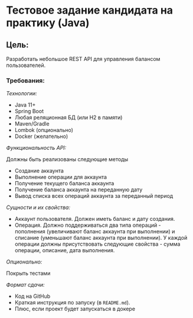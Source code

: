 # Тестовое задание кандидата на практику (Java)

## Цель:
Разработать небольшое REST API для управления балансом пользователей.

### Требования:

*Технологии:*

- Java 11+
- Spring Boot
- Любая реляционная БД (или H2 в памяти)
- Maven/Gradle
- Lombok (опционально)
- Docker (желательно)

*Функциональность API:*

Должны быть реализованы следующие методы

- Создание аккаунта
- Выполнение операции для аккаунта
- Получение текущего баланса аккаунта
- Получение баланса аккаунта на переданную дату
- Вывод списка всех операций аккаунта за переданный период

*Сущности и их свойства:*

- Аккаунт пользователя. Должен иметь баланс и дату создания.
- Операция. Должно поддерживаться два типа операций - пополнения (увеличивают баланс аккаунта при выполнении) и списание (уменьшают баланс аккаунта при выполнении). У каждой операции должны присутствовать следующие свойства - сумма операции, описание, дата выполнения.

*Опционально:*

Покрыть тестами

*Формат сдачи:*
- Код на GitHub
- Краткая инструкция по запуску (в `README.md`).
- Плюс, если проект будет запускаться в докере
